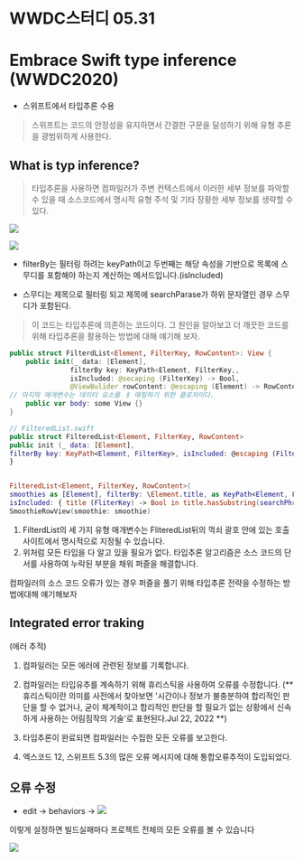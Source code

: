 # WWDC스터디 05.31
# Embrace Swift type inference (WWDC2020)
- 스위프트에서 타입추론 수용

> 스위프트는 코드의 안정성을 유지하면서 간결한 구문을 달성하기 위해 유형 추론을 광범위하게 사용한다.

## What is typ inference?
> 타입추론을 사용하면 컴파일러가 주변 컨텍스트에서 이러한 세부 정보를 파악할 수 있을 때 소스코드에서 명시적 유형 주석 및 기타 장황한 세부 정보를 생략할 수 있다.

![](https://hackmd.io/_uploads/BJNK_yWUh.png)

![](https://hackmd.io/_uploads/HkeOrfNU3.png)
- filterBy는 필터링 하려는 keyPath이고 두번째는 해당 속성을 기반으로 목록에 스무디를 포함해야 하는지 계산하는 메서드입니다.(isIncluded)

- 스무디는 제목으로 필터링 되고 제목에 searchParase가 하위 문자열인 경우 스무디가 포함된다.

> 이 코드는 타입추론에 의존하는 코드이다. 그 원인을 알아보고 더 깨끗한 코드를 위해 타입추론을 활용하는 방법에 대해 얘기해 보자.

```swift
public struct FilterdList<Element, FilterKey, RowContent>: View {
    public init(_ data: [Element],
               filterBy key: KeyPath<Element, FilterKey,,
               isIncluded: @secaping (FilterKey) -> Bool,
               @ViewBulider rowContent: @escaping (Element) -> RowContent) //FilterdList가 타입에 이 클로저를 저장해야 하므로 escaping{}
// 마지막 매개변수는 데이터 요소를 ㅔ 매핑하기 위한 클로저이다.
    public var body: some View {}
}

```


```swift
// FilteredList.swift
public struct FilteredList<Element, FilterKey, RowContent>
public init (_ data: [Element],
filterBy key: KeyPath<Element, FilterKey>, isIncluded: @escaping (FilterKey) -> Bool, @ViewBuilder rowContent: @escaping (Element) -> RowContent)
}


FilteredList<Element, FilterKey, RowContent>(
smoothies as [Element], filterBy: \Element.title, as KeyPath<Element, FilterKey>,
isIncluded: { title (FliterKey) -> Bool in title.hasSubstring(searchPhrase) } ) { smoothie: Element -> RowContent in
SmoothieRowView(smoothie: smoothie)

```

1. FilterdList의 세 가지 유형 매개변수는 FliteredList뒤의 꺽쇠 괄호 안에 있는 호출 사이트에서 명시적으로 지정될 수 있습니다.
2. 위처럼 모든 타입을 다 알고 있을 필요가 없다. 타입추론 알고리즘은 소스 코드의 단서를 사용하여 누락된 부분을 채워 퍼즐을 해결합니다.


컴파일러의 소스 코드 오류가 있는 경우 퍼즐을 풀기 위해 타입추론 전략을 수정하는 방법에대해 얘기해보자

## Integrated error traking
(에러 추적)

1) 컴파일러는 모든 에러에 관련된 정보를 기록합니다.

2) 컴파일러는 타입유추를 계속하기 위해 휴리스틱을 사용하여 오류를 수정합니다.
(**휴리스틱이란 의미를 사전에서 찾아보면 '시간이나 정보가 불충분하여 합리적인 판단을 할 수 없거나, 굳이 체계적이고 합리적인 판단을 할 필요가 없는 상황에서 신속하게 사용하는 어림짐작의 기술'로 표현된다.Jul 22, 2022
**)

3) 타입추론이 완료되면 컴파일러는 수집한 모든 오류를 보고한다. 
4) 엑스코드 12, 스위프트 5.3의 많은 오류 메시지에 대해 통합오류추적이 도입되었다.

## 오류 수정
- edit -> behaviors ->
![](https://hackmd.io/_uploads/Sko6I7NIh.png)

이렇게 설정하면 빌드실패마다 프로젝트 전체의 모든 오류를 볼 수 있습니다

![](https://hackmd.io/_uploads/SyjYMiVIh.png)
